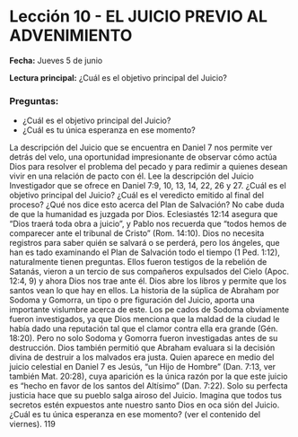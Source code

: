 # Lección 10 - EL JUICIO PREVIO AL ADVENIMIENTO

**Fecha:** Jueves 5 de junio

**Lectura principal:** ¿Cuál es el objetivo principal del Juicio?

### Preguntas:
- ¿Cuál es el objetivo principal del Juicio?
- ¿Cuál es tu única esperanza en ese momento?

La descripción del Juicio que se encuentra en Daniel 7 nos permite ver detrás del velo, una oportunidad impresionante de observar cómo actúa Dios para resolver el problema del pecado y para redimir a quienes desean vivir en una relación de pacto con él. Lee la descripción del Juicio Investigador que se ofrece en Daniel 7:9, 10, 13, 14, 22, 26 y 27. ¿Cuál es el objetivo principal del Juicio? ¿Cuál es el veredicto emitido al final del proceso? ¿Qué nos dice esto acerca del Plan de Salvación? No cabe duda de que la humanidad es juzgada por Dios. Eclesiastés 12:14 asegura que “Dios traerá toda obra a juicio”, y Pablo nos recuerda que “todos hemos de comparecer ante el tribunal de Cristo” (Rom. 14:10). Dios no necesita registros para saber quién se salvará o se perderá, pero los ángeles, que han es­ tado examinando el Plan de Salvación todo el tiempo (1 Ped. 1:12), naturalmente tienen preguntas. Ellos fueron testigos de la rebelión de Satanás, vieron a un tercio de sus compañeros expulsados del Cielo (Apoc. 12:4, 9) y ahora Dios nos trae ante él. Dios abre los libros y permite que los santos vean lo que hay en ellos. La historia de la súplica de Abraham por Sodoma y Gomorra, un tipo o pre­ figuración del Juicio, aporta una importante vislumbre acerca de este. Los pe­ cados de Sodoma obviamente fueron investigados, ya que Dios menciona que la maldad de la ciudad le había dado una reputación tal que el clamor contra ella era grande (Gén. 18:20). Pero no solo Sodoma y Gomorra fueron investigadas antes de su destrucción. Dios también permitió que Abraham evaluara si la decisión divina de destruir a los malvados era justa. Quien aparece en medio del juicio celestial en Daniel 7 es Jesús, “un Hijo de Hombre” (Dan. 7:13, ver también Mat. 20:28), cuya aparición es la única razón por la que este juicio es “hecho en favor de los santos del Altísimo” (Dan. 7:22). Solo su perfecta justicia hace que su pueblo salga airoso del Juicio. Imagina que todos tus secretos estén expuestos ante nuestro santo Dios en oca­ sión del Juicio. ¿Cuál es tu única esperanza en ese momento? (ver el contenido del viernes). 119